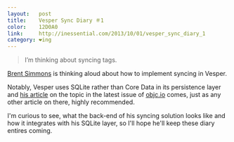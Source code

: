 ```yaml
---
layout:   post
title:    Vesper Sync Diary ＃1
color:    12D0A0
link:     http://inessential.com/2013/10/01/vesper_sync_diary_1
category: ❤ing
---
```


> I’m thinking about syncing tags.

[Brent Simmons] is thinking aloud about how to implement syncing in Vesper.

Notably, Vesper uses SQLite rather than Core Data in its persistence layer and
[his article][article] on the topic in the latest issue of [objc.io] comes, just
as any other article on there, highly recommended.

I'm curious to see, what the back-end of his syncing solution looks like  and
how it integrates with his SQLite layer, so I'll hope he'll keep these diary
entires coming.

[Brent Simmons]: http://inessential.com/2013/10/01/vesper_sync_diary_1
[article]:       http://www.objc.io/issue-4/SQLite-instead-of-core-data.html
[objc.io]:       http://objc.io
